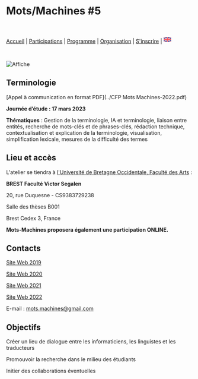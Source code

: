 # Mots/Machines #5
<br>

[Accueil](https://motsmachines.github.io/2023/fr) | [Participations](https://motsmachines.github.io/2023/fr/cfp) | [Programme](https://motsmachines.github.io/2023/fr/program) | [Organisation](https://motsmachines.github.io/2023/fr/orga) | [S'inscrire](https://motsmachines.github.io/2023/fr/registration) | [<img src="EN.png" width="20">](https://motsmachines.github.io/2023/en)

<br>

![Affiche](../Affiche%20journe%CC%81e%20d'e%CC%81tude%2023-2.png)

## Terminologie

[Appel à communication en format PDF](../CFP Mots Machines-2022.pdf)

**Journée d’étude : 17 mars 2023**

**Thématiques** : Gestion de la terminologie, IA et terminologie, liaison entre entités, recherche de mots-clés et de phrases-clés, rédaction technique, contextualisation et explication de la terminologie, visualisation, simplification lexicale, mesures de la difficulté des termes

## Lieu et accès

L'atelier se tiendra à [l'Université de Bretagne Occidentale, Faculté des Arts](https://www.univ-brest.fr/UFR-Lettres-et-Sciences-Humaines) :

**BREST Faculté Victor Segalen**

20, rue Duquesne - CS9383729238

Salle des thèses B001

Brest Cedex 3, France

**Mots-Machines proposera également une participation ONLINE.**

## Contacts

[Site Web 2019](https://motsmachines.github.io/2019)

[Site Web 2020](https://motsmachines.github.io/2020)

[Site Web 2021](https://motsmachines.github.io/2021)

[Site Web 2022](https://motsmachines.github.io/2022)

E-mail : [mots.machines@gmail.com](mailto:mots.machines@gmail.com)


## Objectifs
	
Créer un lieu de dialogue entre les informaticiens, les linguistes et les traducteurs

Promouvoir la recherche dans le milieu des étudiants

Initier des collaborations éventuelles

